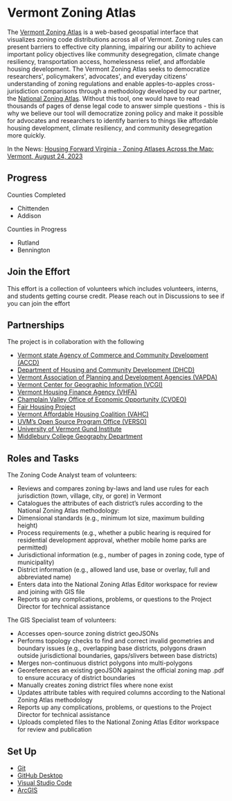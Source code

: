 # Vermont Zoning Atlas

The [Vermont Zoning Atlas](https://www.zoningatlas.org/vermont) is a web-based geospatial interface that visualizes zoning code distributions across all of Vermont. Zoning rules can present barriers to effective city planning, impairing our ability to achieve important policy objectives like community desegregation, climate change resiliency, transportation access, homelessness relief, and affordable housing development. The Vermont Zoning Atlas seeks to democratize researchers', policymakers', advocates', and everyday citizens' understanding of zoning regulations and enable apples-to-apples cross-jurisdiction comparisons through a methodology developed by our partner, the [National Zoning Atlas](https://www.zoningatlas.org/).
Without this tool, one would have to read thousands of pages of dense legal code to answer simple questions - this is why we believe our tool will democratize zoning policy and make it possible for advocates and researchers to identify barriers to things like affordable housing development, climate resiliency, and community desegregation more quickly.

In the News: 
[Housing Forward Virginia - Zoning Atlases Across the Map: Vermont, August 24, 2023](https://housingforwardva.org/news/fwd-g25-vermont-zoning-atlas/)

## Progress
Counties Completed
* Chittenden
* Addison 

Counties in Progress 
* Rutland
* Bennington

## Join the Effort
This effort is a collection of volunteers which includes volunteers, interns, and students getting course credit. Please reach out in Discussions to see if you can join the effort

## Partnerships
The project is in collaboration with the following
* [Vermont state Agency of Commerce and Community Development (ACCD)](https://accd.vermont.gov/)
* [Department of Housing and Community Development (DHCD)](https://accd.vermont.gov/housing)
* [Vermont Association of Planning and Development Agencies (VAPDA)](https://www.vapda.org/)
* [Vermont Center for Geographic Information (VCGI)](https://vcgi.vermont.gov/)
* [Vermont Housing Finance Agency (VHFA)](https://www.vhfa.org/)
* [Champlain Valley Office of Economic Opportunity (CVOEO)](https://www.cvoeo.org/)
* [Fair Housing Project](https://www.cvoeo.org/get-help/fair-housing-and-discrimination)
* [Vermont Affordable Housing Coalition (VAHC)](https://www.vtaffordablehousing.org/)
* [UVM’s Open Source Program Office (VERSO)](https://verso.w3.uvm.edu/)
* [University of Vermont Gund Institute](https://www.uvm.edu/gund)
* [Middlebury College Geography Department](https://www.middlebury.edu/college/academics/geography)

## Roles and Tasks

The Zoning Code Analyst team of volunteers:
* Reviews and compares zoning by-laws and land use rules for each jurisdiction (town, village, city, or gore) in Vermont
* Catalogues the attributes of each district’s rules according to the National Zoning Atlas methodology:
* Dimensional standards (e.g., minimum lot size, maximum building height)
* Process requirements (e.g., whether a public hearing is required for residential development approval, whether mobile home parks are permitted)
* Jurisdictional information (e.g., number of pages in zoning code, type of municipality)
* District information (e.g., allowed land use, base or overlay, full and abbreviated name)
* Enters data into the National Zoning Atlas Editor workspace for review and joining with GIS file
* Reports up any complications, problems, or questions to the Project Director for technical assistance

The GIS Specialist team of volunteers:
* Accesses open-source zoning district geoJSONs
* Performs topology checks to find and correct invalid geometries and boundary issues (e.g., overlapping base districts, polygons drawn outside jurisdictional boundaries, gaps/slivers between base districts)
* Merges non-continuous district polygons into multi-polygons
* Georeferences an existing geoJSON against the official zoning map .pdf to ensure accuracy of district boundaries
* Manually creates zoning district files where none exist
* Updates attribute tables with required columns according to the National Zoning Atlas methodology
* Reports up any complications, problems, or questions to the Project Director for technical assistance
* Uploads completed files to the National Zoning Atlas Editor workspace for review and publication

## Set Up
* [Git](https://www.git-scm.com/downloads) 
* [GitHub Desktop](https://desktop.github.com/)
* [Visual Studio Code](https://code.visualstudio.com/)
* [ArcGIS](https://uvm.maps.arcgis.com/sharing/rest/oauth2/authorize)
